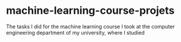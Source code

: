 # machine-learning-course-projets
The tasks I did for the machine learning course I took at the computer engineering department of my university, where I studied
